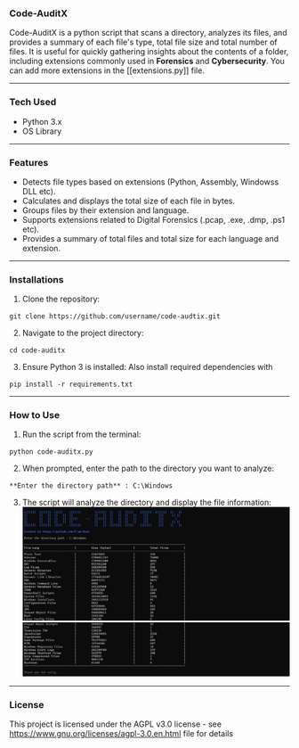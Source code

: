 ### Code-AuditX

Code-AuditX is a python script that scans a directory, analyzes its files, and provides a summary of each file's type, total file size and total number of files. It is useful for quickly gathering insights about the contents of a folder, including extensions commonly used in **Forensics** and **Cybersecurity**. You can add more extensions in the [[extensions.py]] file.

---------------------------------------------------

### Tech Used

- Python 3.x
- OS Library

---------------------------------------------------

### Features

- Detects file types based on extensions (Python, Assembly, Windowss DLL etc).
- Calculates and displays the total size of each file in bytes.
- Groups files by their extension and language.
- Supports extensions related to Digital Forensics (.pcap, .exe, .dmp, .ps1 etc).
- Provides a summary of total files and total size for each language and extension.

---------------------------------------------------

### Installations

1. Clone the repository:
````
git clone https://github.com/username/code-audtix.git
````

2. Navigate to the project directory:
````
cd code-auditx
````

3. Ensure Python 3 is installed:
Also install required dependencies with
````
pip install -r requirements.txt
````

---------------------------------------------------

### How to Use

1. Run the script from the terminal:
````
python code-auditx.py
````

2. When prompted, enter the path to the directory you want to analyze:
````
**Enter the directory path** : C:\Windows
````

3. The script will analyze the directory and display the file information:
![Example Output 1](https://github.com/I-am-Rudy/code-auditx/blob/main/1.png)
![Example Output 2](https://github.com/I-am-Rudy/code-auditx/blob/main/2.png)

---------------------------------------------------

### License

This project is licensed under the AGPL v3.0 license - see https://www.gnu.org/licenses/agpl-3.0.en.html file for details
